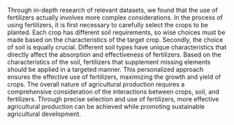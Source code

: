 Through in-depth research of relevant datasets, we found that the use of fertilizers actually involves more complex considerations. In the process of using fertilizers, it is first necessary to carefully select the crops to be planted. Each crop has different soil requirements, so wise choices must be made based on the characteristics of the target crop. Secondly, the choice of soil is equally crucial. Different soil types have unique characteristics that directly affect the absorption and effectiveness of fertilizers. Based on the characteristics of the soil, fertilizers that supplement missing elements should be applied in a targeted manner. This personalized approach ensures the effective use of fertilizers, maximizing the growth and yield of crops. The overall nature of agricultural production requires a comprehensive consideration of the interactions between crops, soil, and fertilizers. Through precise selection and use of fertilizers, more effective agricultural production can be achieved while promoting sustainable agricultural development.
